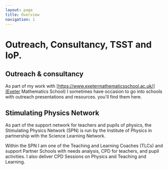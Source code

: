 ```yaml
---
layout: page
title: Overview
navigation: 1
---
```


# Outreach, Consultancy, TSST and IoP.


## Outreach & consultancy

As part of my work with [https://www.exetermathematicsschool.ac.uk/](Exeter Mathematics School) I sometimes have occasion to go into schools with outreach presentations and resources. you'll find them here.

## Stimulating Physics Network

As part of the support network for teachers and pupils of physics, the Stimulating Physics Network (SPN) is run by the Institute of Physics in partnership with the Science Learning Network.

Within the SPN I am one of the Teaching and Learning Coaches (TLCs) and support Partner Schools with needs analysis, CPD for teachers, and pupil activities. I also deliver CPD Sessions on Physics and Teaching and Learning.

